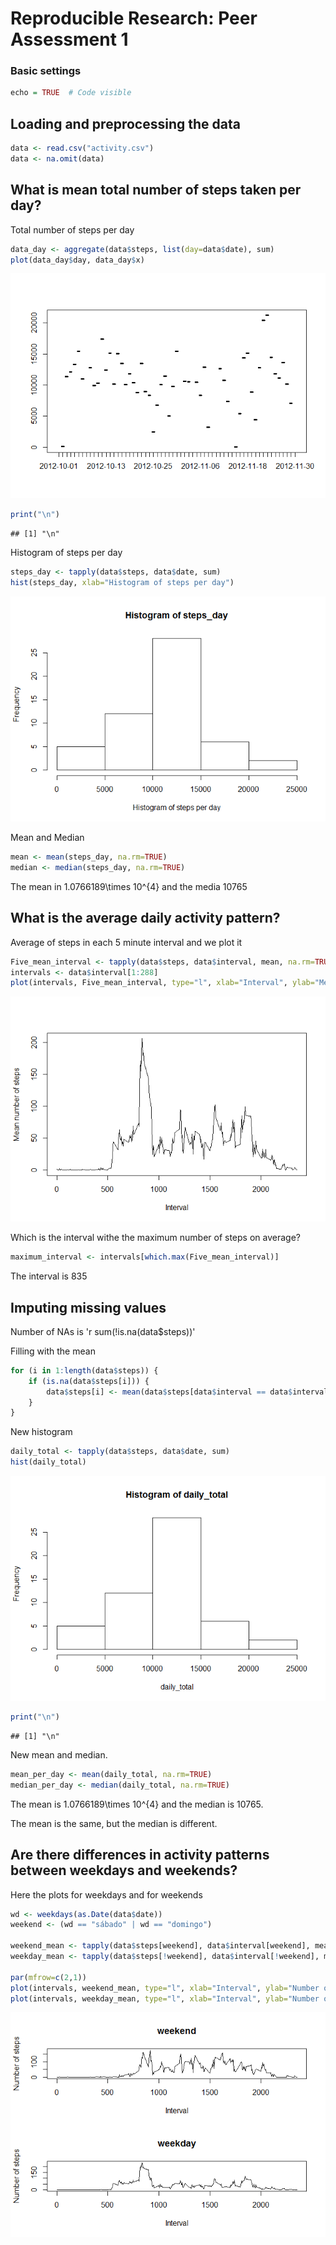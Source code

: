 # Reproducible Research: Peer Assessment 1

### Basic settings

```r
echo = TRUE  # Code visible
```

## Loading and preprocessing the data


```r
data <- read.csv("activity.csv")
data <- na.omit(data)
```


## What is mean total number of steps taken per day?

Total number of steps per day


```r
data_day <- aggregate(data$steps, list(day=data$date), sum)
plot(data_day$day, data_day$x)
```

![](./PA1_template_files/figure-html/unnamed-chunk-2-1.png) 

```r
print("\n")
```

```
## [1] "\n"
```

Histogram of steps per day


```r
steps_day <- tapply(data$steps, data$date, sum)
hist(steps_day, xlab="Histogram of steps per day")
```

![](./PA1_template_files/figure-html/unnamed-chunk-3-1.png) 

Mean and Median


```r
mean <- mean(steps_day, na.rm=TRUE)
median <- median(steps_day, na.rm=TRUE)
```

The mean in 1.0766189\times 10^{4} and the media 10765

## What is the average daily activity pattern?

Average of steps in each 5 minute interval and we plot it

```r
Five_mean_interval <- tapply(data$steps, data$interval, mean, na.rm=TRUE)
intervals <- data$interval[1:288]
plot(intervals, Five_mean_interval, type="l", xlab="Interval", ylab="Mean number of steps")
```

![](./PA1_template_files/figure-html/unnamed-chunk-5-1.png) 

Which is the interval withe the maximum number of steps on average?

```r
maximum_interval <- intervals[which.max(Five_mean_interval)]
```
The interval is 835

## Imputing missing values

Number of NAs is 'r sum(!is.na(data$steps))'

Filling with the mean


```r
for (i in 1:length(data$steps)) {
    if (is.na(data$steps[i])) {
        data$steps[i] <- mean(data$steps[data$interval == data$interval[i]], na.rm=TRUE)
    }
}
```
New histogram

```r
daily_total <- tapply(data$steps, data$date, sum)
hist(daily_total)
```

![](./PA1_template_files/figure-html/unnamed-chunk-8-1.png) 

```r
print("\n")
```

```
## [1] "\n"
```
New mean and median.

```r
mean_per_day <- mean(daily_total, na.rm=TRUE)
median_per_day <- median(daily_total, na.rm=TRUE)
```
The mean is 1.0766189\times 10^{4} and the median is 10765.

The mean is the same, but the median is different.

## Are there differences in activity patterns between weekdays and weekends?

Here the plots for weekdays and for weekends


```r
wd <- weekdays(as.Date(data$date))
weekend <- (wd == "sábado" | wd == "domingo")

weekend_mean <- tapply(data$steps[weekend], data$interval[weekend], mean)
weekday_mean <- tapply(data$steps[!weekend], data$interval[!weekend], mean)

par(mfrow=c(2,1))
plot(intervals, weekend_mean, type="l", xlab="Interval", ylab="Number of steps", main="weekend")
plot(intervals, weekday_mean, type="l", xlab="Interval", ylab="Number of steps", main="weekday")
```

![](./PA1_template_files/figure-html/unnamed-chunk-10-1.png) 
